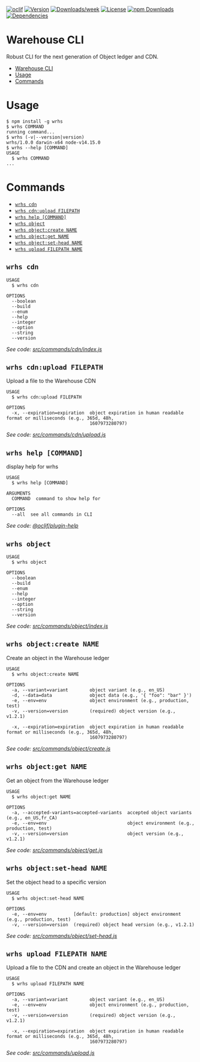 
[![oclif](https://img.shields.io/badge/cli-oclif-brightgreen.svg)](https://oclif.io)
[![Version](https://img.shields.io/npm/v/wrhs.svg)](https://npmjs.org/package/wrhs)
[![Downloads/week](https://img.shields.io/npm/dw/wrhs.svg)](https://npmjs.org/package/wrhs)
[![License](https://img.shields.io/npm/l/wrhs.svg)](https://github.com/https://github.com/warehouseai/wrhs/wrhs/blob/master/package.json)
[![npm Downloads](https://img.shields.io/npm/dm/wrhs.svg?style=flat-square)](https://npmcharts.com/compare/wrhs?minimal=true)
[![Dependencies](https://img.shields.io/david/warehouseai/wrhs.svg?style=flat-square)](https://github.com/warehouseai/wrhs/blob/master/package.json)

# Warehouse CLI

Robust CLI for the next generation of Object ledger and CDN.

<!-- toc -->
* [Warehouse CLI](#warehouse-cli)
* [Usage](#usage)
* [Commands](#commands)
<!-- tocstop -->
# Usage
<!-- usage -->
```sh-session
$ npm install -g wrhs
$ wrhs COMMAND
running command...
$ wrhs (-v|--version|version)
wrhs/1.0.0 darwin-x64 node-v14.15.0
$ wrhs --help [COMMAND]
USAGE
  $ wrhs COMMAND
...
```
<!-- usagestop -->
# Commands
<!-- commands -->
* [`wrhs cdn`](#wrhs-cdn)
* [`wrhs cdn:upload FILEPATH`](#wrhs-cdnupload-filepath)
* [`wrhs help [COMMAND]`](#wrhs-help-command)
* [`wrhs object`](#wrhs-object)
* [`wrhs object:create NAME`](#wrhs-objectcreate-name)
* [`wrhs object:get NAME`](#wrhs-objectget-name)
* [`wrhs object:set-head NAME`](#wrhs-objectset-head-name)
* [`wrhs upload FILEPATH NAME`](#wrhs-upload-filepath-name)

## `wrhs cdn`

```
USAGE
  $ wrhs cdn

OPTIONS
  --boolean
  --build
  --enum
  --help
  --integer
  --option
  --string
  --version
```

_See code: [src/commands/cdn/index.js](https://github.com/warehouseai/wrhs/blob/v1.0.0/src/commands/cdn/index.js)_

## `wrhs cdn:upload FILEPATH`

Upload a file to the Warehouse CDN

```
USAGE
  $ wrhs cdn:upload FILEPATH

OPTIONS
  -x, --expiration=expiration  object expiration in human readable format or milliseconds (e.g., 365d, 48h,
                               1607973280797)
```

_See code: [src/commands/cdn/upload.js](https://github.com/warehouseai/wrhs/blob/v1.0.0/src/commands/cdn/upload.js)_

## `wrhs help [COMMAND]`

display help for wrhs

```
USAGE
  $ wrhs help [COMMAND]

ARGUMENTS
  COMMAND  command to show help for

OPTIONS
  --all  see all commands in CLI
```

_See code: [@oclif/plugin-help](https://github.com/oclif/plugin-help/blob/v3.2.0/src/commands/help.ts)_

## `wrhs object`

```
USAGE
  $ wrhs object

OPTIONS
  --boolean
  --build
  --enum
  --help
  --integer
  --option
  --string
  --version
```

_See code: [src/commands/object/index.js](https://github.com/warehouseai/wrhs/blob/v1.0.0/src/commands/object/index.js)_

## `wrhs object:create NAME`

Create an object in the Warehouse ledger

```
USAGE
  $ wrhs object:create NAME

OPTIONS
  -a, --variant=variant        object variant (e.g., en_US)
  -d, --data=data              object data (e.g., '{ "foo": "bar" }')
  -e, --env=env                object environment (e.g., production, test)
  -v, --version=version        (required) object version (e.g., v1.2.1)

  -x, --expiration=expiration  object expiration in human readable format or milliseconds (e.g., 365d, 48h,
                               1607973280797)
```

_See code: [src/commands/object/create.js](https://github.com/warehouseai/wrhs/blob/v1.0.0/src/commands/object/create.js)_

## `wrhs object:get NAME`

Get an object from the Warehouse ledger

```
USAGE
  $ wrhs object:get NAME

OPTIONS
  -a, --accepted-variants=accepted-variants  accepted object variants (e.g., en_US,fr_CA)
  -e, --env=env                              object environment (e.g., production, test)
  -v, --version=version                      object version (e.g., v1.2.1)
```

_See code: [src/commands/object/get.js](https://github.com/warehouseai/wrhs/blob/v1.0.0/src/commands/object/get.js)_

## `wrhs object:set-head NAME`

Set the object head to a specific version

```
USAGE
  $ wrhs object:set-head NAME

OPTIONS
  -e, --env=env          [default: production] object environment (e.g., production, test)
  -v, --version=version  (required) object head version (e.g., v1.2.1)
```

_See code: [src/commands/object/set-head.js](https://github.com/warehouseai/wrhs/blob/v1.0.0/src/commands/object/set-head.js)_

## `wrhs upload FILEPATH NAME`

Upload a file to the CDN and create an object in the Warehouse ledger

```
USAGE
  $ wrhs upload FILEPATH NAME

OPTIONS
  -a, --variant=variant        object variant (e.g., en_US)
  -e, --env=env                object environment (e.g., production, test)
  -v, --version=version        (required) object version (e.g., v1.2.1)

  -x, --expiration=expiration  object expiration in human readable format or milliseconds (e.g., 365d, 48h,
                               1607973280797)
```

_See code: [src/commands/upload.js](https://github.com/warehouseai/wrhs/blob/v1.0.0/src/commands/upload.js)_
<!-- commandsstop -->
